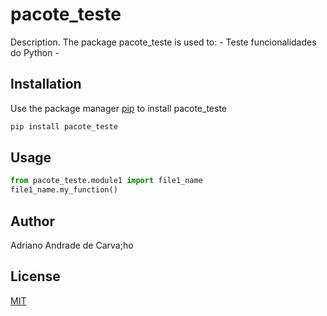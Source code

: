 # pacote_teste

Description. 
The package pacote_teste is used to:
	- Teste funcionalidades do Python
	-

## Installation

Use the package manager [pip](https://pip.pypa.io/en/stable/) to install pacote_teste

```bash
pip install pacote_teste
```

## Usage

```python
from pacote_teste.module1 import file1_name
file1_name.my_function()
```

## Author
Adriano Andrade de Carva;ho

## License
[MIT](https://choosealicense.com/licenses/mit/)